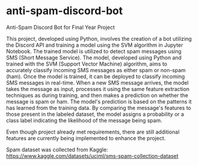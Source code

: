 # anti-spam-discord-bot
Anti-Spam Discord Bot for Final Year Project


This project, developed using Python, involves the creation of a bot utilizing the Discord API and training a model using the SVM algorithm in Jupyter Notebook. The trained model is utilized to detect spam messages using SMS (Short Message Service). The model, developed using Python and trained with the SVM (Support Vector Machine) algorithm, aims to accurately classify incoming SMS messages as either spam or non-spam (ham). Once the model is trained, it can be deployed to classify incoming SMS messages in real-time. When a new SMS message arrives, the model takes the message as input, processes it using the same feature extraction techniques as during training, and then makes a prediction on whether the message is spam or ham. The model's prediction is based on the patterns it has learned from the training data. By comparing the message's features to those present in the labeled dataset, the model assigns a probability or a class label indicating the likelihood of the message being spam.

Even though project already met requirements, there are still additional features are currently being implemented to enhance the project.

Spam dataset was collected from Kaggle: https://www.kaggle.com/datasets/uciml/sms-spam-collection-dataset
